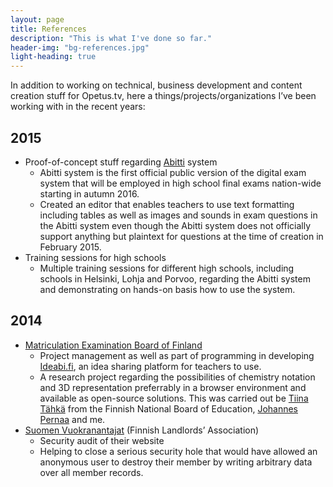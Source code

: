 ```yaml
---
layout: page
title: References
description: "This is what I've done so far."
header-img: "bg-references.jpg"
light-heading: true
---
```


In addition to working on technical, business development and content creation stuff for Opetus.tv, here a things/projects/organizations I’ve been working with in the recent years:

## 2015

- Proof-of-concept stuff regarding [Abitti][abitti] system
	- Abitti system is the first official public version of the digital exam system that will be employed in high school final exams nation-wide starting in autumn 2016.
	- Created an editor that enables teachers to use text formatting including tables as well as images and sounds in exam questions in the Abitti system even though the Abitti system does not officially support anything but plaintext for questions at the time of creation in February 2015.
- Training sessions for high schools
	- Multiple training sessions for different high schools, including schools in Helsinki, Lohja and Porvoo, regarding the Abitti system and demonstrating on hands-on basis how to use the system.

## 2014

- [Matriculation Examination Board of Finland][ytl]
	- Project management as well as part of programming in developing [Ideabi.fi][ideabi], an idea sharing platform for teachers to use.
	- A research project regarding the possibilities of chemistry notation and 3D representation preferrably in a browser environment and available as open-source solutions. This was carried out be [Tiina Tähkä][tahka] from the Finnish National Board of Education, [Johannes Pernaa][pernaa] and me.
- [Suomen Vuokranantajat][vuokranantajat] (Finnish Landlords’ Association)
	- Security audit of their website
	- Helping to close a serious security hole that would have allowed an anonymous user to destroy their member by writing arbitrary data over all member records.

[abitti]: http://www.abitti.fi
[ytl]: http://www.ylioppilastutkinto.fi/
[ideabi]: http://ideabi.fi/
[tahka]: https://twitter.com/tiinatahka
[pernaa]: https://twitter.com/johannespernaa
[vuokranantajat]: http://www.vuokranantajat.fi/